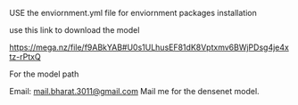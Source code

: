 USE the enviornment.yml file for enviornment packages installation

use this link to download the model 

https://mega.nz/file/f9ABkYAB#U0s1ULhusEF81dK8Vptxmv6BWjPDsg4je4xtz-rPtxQ

For the model path

Email: mail.bharat.3011@gmail.com
Mail me for the densenet model.


